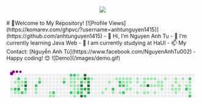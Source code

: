<h1 align="center">
  <a href="https://git.io/typing-svg">
    <img src="https://readme-typing-svg.herokuapp.com/?lines=Nguyễn+Anh+Tú;Nice+to+meet+you+%F0%9F%91%8B&center=true&size=30">
  </a>
</h1>
# 👋Welcome to My Repository!
[![Profile Views](https://komarev.com/ghpvc/?username=anhtunguyen1415)](https://github.com/anhtunguyen1415)
- 👋 Hi, I’m Nguyen Anh Tu
- 👀 I’m currently learning Java Web
- 🌱 I am currently studying at HaUI
- 📫 My Contact: [Nguyễn Anh Tú](https://www.facebook.com/NguyenAnhTu002)
- Happy coding! 😊
![Demo](/images/demo.gif)

<svg viewBox="-16 -32 880 192" width="880" height="192" xmlns="http://www.w3.org/2000/svg"><desc>Generated with https://github.com/Platane/snk</desc><style>:root{--cb:#1b1f230a;--cs:purple;--ce:#ebedf0;--c0:#ebedf0;--c1:#9be9a8;--c2:#40c463;--c3:#30a14e;--c4:#216e39}.c{shape-rendering:geometricPrecision;fill:var(--ce);stroke-width:1px;stroke:var(--cb);animation:none 51100ms linear infinite;width:12px;height:12px}@keyframes c0{2.14%{fill:var(--c1)}2.16%,100%{fill:var(--ce)}}.c.c0{fill:var(--c1);animation-name:c0}@keyframes c1{0.77%{fill:var(--c1)}0.79%,100%{fill:var(--ce)}}.c.c1{fill:var(--c1);animation-name:c1}@keyframes c2{54.78%{fill:var(--c2)}54.8%,100%{fill:var(--ce)}}.c.c2{fill:var(--c2);animation-name:c2}@keyframes c3{2.53%{fill:var(--c1)}2.55%,100%{fill:var(--ce)}}.c.c3{fill:var(--c1);animation-name:c3}@keyframes c4{54%{fill:var(--c2)}54.02%,100%{fill:var(--ce)}}.c.c4{fill:var(--c2);animation-name:c4}@keyframes c5{0.97%{fill:var(--c1)}0.99%,100%{fill:var(--ce)}}.c.c5{fill:var(--c1);animation-name:c5}@keyframes c6{1.56%{fill:var(--c1)}1.58%,100%{fill:var(--ce)}}.c.c6{fill:var(--c1);animation-name:c6}@keyframes c7{80.81%{fill:var(--c3)}80.83%,100%{fill:var(--ce)}}.c.c7{fill:var(--c3);animation-name:c7}@keyframes c8{2.73%{fill:var(--c1)}2.75%,100%{fill:var(--ce)}}.c.c8{fill:var(--c1);animation-name:c8}@keyframes c9{1.16%{fill:var(--c1)}1.18%,100%{fill:var(--ce)}}.c.c9{fill:var(--c1);animation-name:c9}@keyframes ca{1.36%{fill:var(--c1)}1.38%,100%{fill:var(--ce)}}.c.ca{fill:var(--c1);animation-name:ca}@keyframes cb{55.37%{fill:var(--c2)}55.39%,100%{fill:var(--ce)}}.c.cb{fill:var(--c2);animation-name:cb}@keyframes cc{12.91%{fill:var(--c1)}12.93%,100%{fill:var(--ce)}}.c.cc{fill:var(--c1);animation-name:cc}@keyframes cd{53.41%{fill:var(--c2)}53.43%,100%{fill:var(--ce)}}.c.cd{fill:var(--c2);animation-name:cd}@keyframes ce{81.4%{fill:var(--c4)}81.42%,100%{fill:var(--ce)}}.c.ce{fill:var(--c4);animation-name:ce}@keyframes cf{55.76%{fill:var(--c2)}55.78%,100%{fill:var(--ce)}}.c.cf{fill:var(--c2);animation-name:cf}@keyframes cg{3.51%{fill:var(--c1)}3.53%,100%{fill:var(--ce)}}.c.cg{fill:var(--c1);animation-name:cg}@keyframes ch{52.63%{fill:var(--c2)}52.65%,100%{fill:var(--ce)}}.c.ch{fill:var(--c2);animation-name:ch}@keyframes ci{4.3%{fill:var(--c1)}4.32%,100%{fill:var(--ce)}}.c.ci{fill:var(--c1);animation-name:ci}@keyframes cj{4.1%{fill:var(--c1)}4.12%,100%{fill:var(--ce)}}.c.cj{fill:var(--c1);animation-name:cj}@keyframes ck{12.12%{fill:var(--c1)}12.14%,100%{fill:var(--ce)}}.c.ck{fill:var(--c1);animation-name:ck}@keyframes cl{52.24%{fill:var(--c2)}52.26%,100%{fill:var(--ce)}}.c.cl{fill:var(--c2);animation-name:cl}@keyframes cm{5.27%{fill:var(--c1)}5.29%,100%{fill:var(--ce)}}.c.cm{fill:var(--c1);animation-name:cm}@keyframes cn{5.47%{fill:var(--c1)}5.49%,100%{fill:var(--ce)}}.c.cn{fill:var(--c1);animation-name:cn}@keyframes co{50.87%{fill:var(--c2)}50.89%,100%{fill:var(--ce)}}.c.co{fill:var(--c2);animation-name:co}@keyframes cp{5.67%{fill:var(--c1)}5.69%,100%{fill:var(--ce)}}.c.cp{fill:var(--c1);animation-name:cp}@keyframes cq{10.75%{fill:var(--c1)}10.77%,100%{fill:var(--ce)}}.c.cq{fill:var(--c1);animation-name:cq}@keyframes cr{49.7%{fill:var(--c2)}49.72%,100%{fill:var(--ce)}}.c.cr{fill:var(--c2);animation-name:cr}@keyframes cs{47.74%{fill:var(--c2)}47.76%,100%{fill:var(--ce)}}.c.cs{fill:var(--c2);animation-name:cs}@keyframes ct{9.58%{fill:var(--c1)}9.6%,100%{fill:var(--ce)}}.c.ct{fill:var(--c1);animation-name:ct}@keyframes cu{9.77%{fill:var(--c1)}9.79%,100%{fill:var(--ce)}}.c.cu{fill:var(--c1);animation-name:cu}@keyframes cv{9.97%{fill:var(--c1)}9.99%,100%{fill:var(--ce)}}.c.cv{fill:var(--c1);animation-name:cv}@keyframes cw{46.76%{fill:var(--c2)}46.78%,100%{fill:var(--ce)}}.c.cw{fill:var(--c2);animation-name:cw}@keyframes cx{47.94%{fill:var(--c2)}47.96%,100%{fill:var(--ce)}}.c.cx{fill:var(--c2);animation-name:cx}@keyframes cy{8.21%{fill:var(--c1)}8.23%,100%{fill:var(--ce)}}.c.cy{fill:var(--c1);animation-name:cy}@keyframes cz{8.01%{fill:var(--c1)}8.03%,100%{fill:var(--ce)}}.c.cz{fill:var(--c1);animation-name:cz}@keyframes c10{7.82%{fill:var(--c1)}7.84%,100%{fill:var(--ce)}}.c.c10{fill:var(--c1);animation-name:c10}@keyframes c11{7.23%{fill:var(--c1)}7.25%,100%{fill:var(--ce)}}.c.c11{fill:var(--c1);animation-name:c11}@keyframes c12{7.04%{fill:var(--c1)}7.06%,100%{fill:var(--ce)}}.c.c12{fill:var(--c1);animation-name:c12}@keyframes c13{6.84%{fill:var(--c1)}6.86%,100%{fill:var(--ce)}}.c.c13{fill:var(--c1);animation-name:c13}@keyframes c14{8.99%{fill:var(--c1)}9.01%,100%{fill:var(--ce)}}.c.c14{fill:var(--c1);animation-name:c14}@keyframes c15{8.4%{fill:var(--c1)}8.42%,100%{fill:var(--ce)}}.c.c15{fill:var(--c1);animation-name:c15}@keyframes c16{7.62%{fill:var(--c1)}7.64%,100%{fill:var(--ce)}}.c.c16{fill:var(--c1);animation-name:c16}@keyframes c17{7.43%{fill:var(--c1)}7.45%,100%{fill:var(--ce)}}.c.c17{fill:var(--c1);animation-name:c17}@keyframes c18{46.37%{fill:var(--c2)}46.39%,100%{fill:var(--ce)}}.c.c18{fill:var(--c2);animation-name:c18}@keyframes c19{8.6%{fill:var(--c1)}8.62%,100%{fill:var(--ce)}}.c.c19{fill:var(--c1);animation-name:c19}@keyframes c1a{48.72%{fill:var(--c2)}48.74%,100%{fill:var(--ce)}}.c.c1a{fill:var(--c2);animation-name:c1a}@keyframes c1b{84.53%{fill:var(--c4)}84.55%,100%{fill:var(--ce)}}.c.c1b{fill:var(--c4);animation-name:c1b}@keyframes c1c{45.98%{fill:var(--c2)}46%,100%{fill:var(--ce)}}.c.c1c{fill:var(--c2);animation-name:c1c}@keyframes c1d{45.78%{fill:var(--c2)}45.8%,100%{fill:var(--ce)}}.c.c1d{fill:var(--c2);animation-name:c1d}@keyframes c1e{87.07%{fill:var(--c4)}87.09%,100%{fill:var(--ce)}}.c.c1e{fill:var(--c4);animation-name:c1e}@keyframes c1f{85.7%{fill:var(--c4)}85.72%,100%{fill:var(--ce)}}.c.c1f{fill:var(--c4);animation-name:c1f}@keyframes c1g{85.51%{fill:var(--c4)}85.53%,100%{fill:var(--ce)}}.c.c1g{fill:var(--c4);animation-name:c1g}@keyframes c1h{75.14%{fill:var(--c1)}75.16%,100%{fill:var(--ce)}}.c.c1h{fill:var(--c1);animation-name:c1h}@keyframes c1i{76.31%{fill:var(--c3)}76.33%,100%{fill:var(--ce)}}.c.c1i{fill:var(--c3);animation-name:c1i}@keyframes c1j{45.39%{fill:var(--c2)}45.41%,100%{fill:var(--ce)}}.c.c1j{fill:var(--c2);animation-name:c1j}@keyframes c1k{60.66%{fill:var(--c2)}60.68%,100%{fill:var(--ce)}}.c.c1k{fill:var(--c2);animation-name:c1k}@keyframes c1l{75.33%{fill:var(--c3)}75.35%,100%{fill:var(--ce)}}.c.c1l{fill:var(--c3);animation-name:c1l}@keyframes c1m{84.92%{fill:var(--c4)}84.94%,100%{fill:var(--ce)}}.c.c1m{fill:var(--c4);animation-name:c1m}@keyframes c1n{76.12%{fill:var(--c3)}76.14%,100%{fill:var(--ce)}}.c.c1n{fill:var(--c3);animation-name:c1n}@keyframes c1o{76.7%{fill:var(--c3)}76.72%,100%{fill:var(--ce)}}.c.c1o{fill:var(--c3);animation-name:c1o}@keyframes c1p{17.41%{fill:var(--c1)}17.43%,100%{fill:var(--ce)}}.c.c1p{fill:var(--c1);animation-name:c1p}@keyframes c1q{40.3%{fill:var(--c1)}40.32%,100%{fill:var(--ce)}}.c.c1q{fill:var(--c1);animation-name:c1q}@keyframes c1r{39.91%{fill:var(--c1)}39.93%,100%{fill:var(--ce)}}.c.c1r{fill:var(--c1);animation-name:c1r}@keyframes c1s{18.58%{fill:var(--c1)}18.6%,100%{fill:var(--ce)}}.c.c1s{fill:var(--c1);animation-name:c1s}@keyframes c1t{41.09%{fill:var(--c2)}41.11%,100%{fill:var(--ce)}}.c.c1t{fill:var(--c2);animation-name:c1t}@keyframes c1u{39.32%{fill:var(--c1)}39.34%,100%{fill:var(--ce)}}.c.c1u{fill:var(--c1);animation-name:c1u}@keyframes c1v{19.17%{fill:var(--c1)}19.19%,100%{fill:var(--ce)}}.c.c1v{fill:var(--c1);animation-name:c1v}@keyframes c1w{19.36%{fill:var(--c1)}19.38%,100%{fill:var(--ce)}}.c.c1w{fill:var(--c1);animation-name:c1w}@keyframes c1x{42.26%{fill:var(--c2)}42.28%,100%{fill:var(--ce)}}.c.c1x{fill:var(--c2);animation-name:c1x}@keyframes c1y{41.67%{fill:var(--c2)}41.69%,100%{fill:var(--ce)}}.c.c1y{fill:var(--c2);animation-name:c1y}@keyframes c1z{38.93%{fill:var(--c1)}38.95%,100%{fill:var(--ce)}}.c.c1z{fill:var(--c1);animation-name:c1z}@keyframes c20{19.56%{fill:var(--c1)}19.58%,100%{fill:var(--ce)}}.c.c20{fill:var(--c1);animation-name:c20}@keyframes c21{20.54%{fill:var(--c1)}20.56%,100%{fill:var(--ce)}}.c.c21{fill:var(--c1);animation-name:c21}@keyframes c22{41.87%{fill:var(--c2)}41.89%,100%{fill:var(--ce)}}.c.c22{fill:var(--c2);animation-name:c22}@keyframes c23{43.04%{fill:var(--c2)}43.06%,100%{fill:var(--ce)}}.c.c23{fill:var(--c2);animation-name:c23}@keyframes c24{19.76%{fill:var(--c1)}19.78%,100%{fill:var(--ce)}}.c.c24{fill:var(--c1);animation-name:c24}@keyframes c25{20.34%{fill:var(--c1)}20.36%,100%{fill:var(--ce)}}.c.c25{fill:var(--c1);animation-name:c25}@keyframes c26{21.32%{fill:var(--c1)}21.34%,100%{fill:var(--ce)}}.c.c26{fill:var(--c1);animation-name:c26}@keyframes c27{21.52%{fill:var(--c1)}21.54%,100%{fill:var(--ce)}}.c.c27{fill:var(--c1);animation-name:c27}@keyframes c28{19.95%{fill:var(--c1)}19.97%,100%{fill:var(--ce)}}.c.c28{fill:var(--c1);animation-name:c28}@keyframes c29{20.15%{fill:var(--c1)}20.17%,100%{fill:var(--ce)}}.c.c29{fill:var(--c1);animation-name:c29}@keyframes c2a{21.71%{fill:var(--c1)}21.73%,100%{fill:var(--ce)}}.c.c2a{fill:var(--c1);animation-name:c2a}@keyframes c2b{26.6%{fill:var(--c1)}26.62%,100%{fill:var(--ce)}}.c.c2b{fill:var(--c1);animation-name:c2b}@keyframes c2c{26.41%{fill:var(--c1)}26.43%,100%{fill:var(--ce)}}.c.c2c{fill:var(--c1);animation-name:c2c}@keyframes c2d{22.3%{fill:var(--c1)}22.32%,100%{fill:var(--ce)}}.c.c2d{fill:var(--c1);animation-name:c2d}@keyframes c2e{26.02%{fill:var(--c1)}26.04%,100%{fill:var(--ce)}}.c.c2e{fill:var(--c1);animation-name:c2e}@keyframes c2f{25.43%{fill:var(--c1)}25.45%,100%{fill:var(--ce)}}.c.c2f{fill:var(--c1);animation-name:c2f}@keyframes c2g{25.63%{fill:var(--c1)}25.65%,100%{fill:var(--ce)}}.c.c2g{fill:var(--c1);animation-name:c2g}@keyframes c2h{25.82%{fill:var(--c1)}25.84%,100%{fill:var(--ce)}}.c.c2h{fill:var(--c1);animation-name:c2h}@keyframes c2i{22.69%{fill:var(--c1)}22.71%,100%{fill:var(--ce)}}.c.c2i{fill:var(--c1);animation-name:c2i}@keyframes c2j{25.23%{fill:var(--c1)}25.25%,100%{fill:var(--ce)}}.c.c2j{fill:var(--c1);animation-name:c2j}@keyframes c2k{91.38%{fill:var(--c4)}91.4%,100%{fill:var(--ce)}}.c.c2k{fill:var(--c4);animation-name:c2k}@keyframes c2l{22.89%{fill:var(--c1)}22.91%,100%{fill:var(--ce)}}.c.c2l{fill:var(--c1);animation-name:c2l}@keyframes c2m{25.04%{fill:var(--c1)}25.06%,100%{fill:var(--ce)}}.c.c2m{fill:var(--c1);animation-name:c2m}@keyframes c2n{27.78%{fill:var(--c1)}27.8%,100%{fill:var(--ce)}}.c.c2n{fill:var(--c1);animation-name:c2n}@keyframes c2o{24.84%{fill:var(--c1)}24.86%,100%{fill:var(--ce)}}.c.c2o{fill:var(--c1);animation-name:c2o}@keyframes c2p{23.67%{fill:var(--c1)}23.69%,100%{fill:var(--ce)}}.c.c2p{fill:var(--c1);animation-name:c2p}@keyframes c2q{23.28%{fill:var(--c1)}23.3%,100%{fill:var(--ce)}}.c.c2q{fill:var(--c1);animation-name:c2q}@keyframes c2r{24.45%{fill:var(--c1)}24.47%,100%{fill:var(--ce)}}.c.c2r{fill:var(--c1);animation-name:c2r}@keyframes c2s{23.86%{fill:var(--c1)}23.88%,100%{fill:var(--ce)}}.c.c2s{fill:var(--c1);animation-name:c2s}@keyframes c2t{24.26%{fill:var(--c1)}24.28%,100%{fill:var(--ce)}}.c.c2t{fill:var(--c1);animation-name:c2t}@keyframes c2u{24.06%{fill:var(--c1)}24.08%,100%{fill:var(--ce)}}.c.c2u{fill:var(--c1);animation-name:c2u}@keyframes c2v{28.56%{fill:var(--c1)}28.58%,100%{fill:var(--ce)}}.c.c2v{fill:var(--c1);animation-name:c2v}@keyframes c2w{35.61%{fill:var(--c1)}35.63%,100%{fill:var(--ce)}}.c.c2w{fill:var(--c1);animation-name:c2w}@keyframes c2x{32.08%{fill:var(--c1)}32.1%,100%{fill:var(--ce)}}.c.c2x{fill:var(--c1);animation-name:c2x}@keyframes c2y{29.15%{fill:var(--c1)}29.17%,100%{fill:var(--ce)}}.c.c2y{fill:var(--c1);animation-name:c2y}@keyframes c2z{31.5%{fill:var(--c1)}31.52%,100%{fill:var(--ce)}}.c.c2z{fill:var(--c1);animation-name:c2z}@keyframes c30{31.69%{fill:var(--c1)}31.71%,100%{fill:var(--ce)}}.c.c30{fill:var(--c1);animation-name:c30}@keyframes c31{29.34%{fill:var(--c1)}29.36%,100%{fill:var(--ce)}}.c.c31{fill:var(--c1);animation-name:c31}@keyframes c32{32.67%{fill:var(--c1)}32.69%,100%{fill:var(--ce)}}.c.c32{fill:var(--c1);animation-name:c32}@keyframes c33{29.74%{fill:var(--c1)}29.76%,100%{fill:var(--ce)}}.c.c33{fill:var(--c1);animation-name:c33}@keyframes c34{29.54%{fill:var(--c1)}29.56%,100%{fill:var(--ce)}}.c.c34{fill:var(--c1);animation-name:c34}@keyframes c35{31.11%{fill:var(--c1)}31.13%,100%{fill:var(--ce)}}.c.c35{fill:var(--c1);animation-name:c35}@keyframes c36{30.13%{fill:var(--c1)}30.15%,100%{fill:var(--ce)}}.c.c36{fill:var(--c1);animation-name:c36}@keyframes c37{67.11%{fill:var(--c2)}67.13%,100%{fill:var(--ce)}}.c.c37{fill:var(--c2);animation-name:c37}@keyframes c38{66.33%{fill:var(--c2)}66.35%,100%{fill:var(--ce)}}.c.c38{fill:var(--c2);animation-name:c38}@keyframes c39{30.52%{fill:var(--c1)}30.54%,100%{fill:var(--ce)}}.c.c39{fill:var(--c1);animation-name:c39}@keyframes c3a{30.32%{fill:var(--c1)}30.34%,100%{fill:var(--ce)}}.c.c3a{fill:var(--c1);animation-name:c3a}@keyframes c3b{33.65%{fill:var(--c1)}33.67%,100%{fill:var(--ce)}}.c.c3b{fill:var(--c1);animation-name:c3b}@keyframes c3c{33.45%{fill:var(--c1)}33.47%,100%{fill:var(--ce)}}.c.c3c{fill:var(--c1);animation-name:c3c}@keyframes c3d{67.7%{fill:var(--c2)}67.72%,100%{fill:var(--ce)}}.c.c3d{fill:var(--c2);animation-name:c3d}.u{transform-origin:0 0;transform:scale(0,1);animation:none linear 51100ms infinite}@keyframes u0{0.77%{transform:scale(0.000,1)}0.79%,0.97%{transform:scale(0.012,1)}0.99%,1.16%{transform:scale(0.024,1)}1.18%,1.36%{transform:scale(0.036,1)}1.38%,1.56%{transform:scale(0.048,1)}1.58%,2.14%{transform:scale(0.060,1)}2.16%,2.53%{transform:scale(0.072,1)}2.55%,2.73%{transform:scale(0.084,1)}2.75%,3.51%{transform:scale(0.096,1)}3.53%,4.1%{transform:scale(0.108,1)}4.12%,4.3%{transform:scale(0.120,1)}4.32%,5.27%{transform:scale(0.133,1)}5.29%,5.47%{transform:scale(0.145,1)}5.49%,5.67%{transform:scale(0.157,1)}5.69%,6.84%{transform:scale(0.169,1)}6.86%,7.04%{transform:scale(0.181,1)}7.06%,7.23%{transform:scale(0.193,1)}7.25%,7.43%{transform:scale(0.205,1)}7.45%,7.62%{transform:scale(0.217,1)}7.64%,7.82%{transform:scale(0.229,1)}7.84%,8.01%{transform:scale(0.241,1)}8.03%,8.21%{transform:scale(0.253,1)}8.23%,8.4%{transform:scale(0.265,1)}8.42%,8.6%{transform:scale(0.277,1)}8.62%,8.99%{transform:scale(0.289,1)}9.01%,9.58%{transform:scale(0.301,1)}9.6%,9.77%{transform:scale(0.313,1)}9.79%,9.97%{transform:scale(0.325,1)}9.99%,10.75%{transform:scale(0.337,1)}10.77%,12.12%{transform:scale(0.349,1)}12.14%,12.91%{transform:scale(0.361,1)}12.93%,17.41%{transform:scale(0.373,1)}17.43%,18.58%{transform:scale(0.386,1)}18.6%,19.17%{transform:scale(0.398,1)}19.19%,19.36%{transform:scale(0.410,1)}19.38%,19.56%{transform:scale(0.422,1)}19.58%,19.76%{transform:scale(0.434,1)}19.78%,19.95%{transform:scale(0.446,1)}19.97%,20.15%{transform:scale(0.458,1)}20.17%,20.34%{transform:scale(0.470,1)}20.36%,20.54%{transform:scale(0.482,1)}20.56%,21.32%{transform:scale(0.494,1)}21.34%,21.52%{transform:scale(0.506,1)}21.54%,21.71%{transform:scale(0.518,1)}21.73%,22.3%{transform:scale(0.530,1)}22.32%,22.69%{transform:scale(0.542,1)}22.71%,22.89%{transform:scale(0.554,1)}22.91%,23.28%{transform:scale(0.566,1)}23.3%,23.67%{transform:scale(0.578,1)}23.69%,23.86%{transform:scale(0.590,1)}23.88%,24.06%{transform:scale(0.602,1)}24.08%,24.26%{transform:scale(0.614,1)}24.28%,24.45%{transform:scale(0.627,1)}24.47%,24.84%{transform:scale(0.639,1)}24.86%,25.04%{transform:scale(0.651,1)}25.06%,25.23%{transform:scale(0.663,1)}25.25%,25.43%{transform:scale(0.675,1)}25.45%,25.63%{transform:scale(0.687,1)}25.65%,25.82%{transform:scale(0.699,1)}25.84%,26.02%{transform:scale(0.711,1)}26.04%,26.41%{transform:scale(0.723,1)}26.43%,26.6%{transform:scale(0.735,1)}26.62%,27.78%{transform:scale(0.747,1)}27.8%,28.56%{transform:scale(0.759,1)}28.58%,29.15%{transform:scale(0.771,1)}29.17%,29.34%{transform:scale(0.783,1)}29.36%,29.54%{transform:scale(0.795,1)}29.56%,29.74%{transform:scale(0.807,1)}29.76%,30.13%{transform:scale(0.819,1)}30.15%,30.32%{transform:scale(0.831,1)}30.34%,30.52%{transform:scale(0.843,1)}30.54%,31.11%{transform:scale(0.855,1)}31.13%,31.5%{transform:scale(0.867,1)}31.52%,31.69%{transform:scale(0.880,1)}31.71%,32.08%{transform:scale(0.892,1)}32.1%,32.67%{transform:scale(0.904,1)}32.69%,33.45%{transform:scale(0.916,1)}33.47%,33.65%{transform:scale(0.928,1)}33.67%,35.61%{transform:scale(0.940,1)}35.63%,38.93%{transform:scale(0.952,1)}38.95%,39.32%{transform:scale(0.964,1)}39.34%,39.91%{transform:scale(0.976,1)}39.93%,40.3%{transform:scale(0.988,1)}40.32%,100%{transform:scale(1.000,1)}}.u.u0{fill:var(--c1);animation-name:u0;transform-origin:0.0px 0}@keyframes u1{41.09%{transform:scale(0.000,1)}41.11%,41.67%{transform:scale(0.038,1)}41.69%,41.87%{transform:scale(0.077,1)}41.89%,42.26%{transform:scale(0.115,1)}42.28%,43.04%{transform:scale(0.154,1)}43.06%,45.39%{transform:scale(0.192,1)}45.41%,45.78%{transform:scale(0.231,1)}45.8%,45.98%{transform:scale(0.269,1)}46%,46.37%{transform:scale(0.308,1)}46.39%,46.76%{transform:scale(0.346,1)}46.78%,47.74%{transform:scale(0.385,1)}47.76%,47.94%{transform:scale(0.423,1)}47.96%,48.72%{transform:scale(0.462,1)}48.74%,49.7%{transform:scale(0.500,1)}49.72%,50.87%{transform:scale(0.538,1)}50.89%,52.24%{transform:scale(0.577,1)}52.26%,52.63%{transform:scale(0.615,1)}52.65%,53.41%{transform:scale(0.654,1)}53.43%,54%{transform:scale(0.692,1)}54.02%,54.78%{transform:scale(0.731,1)}54.8%,55.37%{transform:scale(0.769,1)}55.39%,55.76%{transform:scale(0.808,1)}55.78%,60.66%{transform:scale(0.846,1)}60.68%,66.33%{transform:scale(0.885,1)}66.35%,67.11%{transform:scale(0.923,1)}67.13%,67.7%{transform:scale(0.962,1)}67.72%,100%{transform:scale(1.000,1)}}.u.u1{fill:var(--c2);animation-name:u1;transform-origin:576.9px 0}@keyframes u2{75.14%{transform:scale(0.000,1)}75.16%,100%{transform:scale(1.000,1)}}.u.u2{fill:var(--c1);animation-name:u2;transform-origin:757.6px 0}@keyframes u3{75.33%{transform:scale(0.000,1)}75.35%,76.12%{transform:scale(0.200,1)}76.14%,76.31%{transform:scale(0.400,1)}76.33%,76.7%{transform:scale(0.600,1)}76.72%,80.81%{transform:scale(0.800,1)}80.83%,100%{transform:scale(1.000,1)}}.u.u3{fill:var(--c3);animation-name:u3;transform-origin:764.6px 0}@keyframes u4{81.4%{transform:scale(0.000,1)}81.42%,84.53%{transform:scale(0.143,1)}84.55%,84.92%{transform:scale(0.286,1)}84.94%,85.51%{transform:scale(0.429,1)}85.53%,85.7%{transform:scale(0.571,1)}85.72%,87.07%{transform:scale(0.714,1)}87.09%,91.38%{transform:scale(0.857,1)}91.4%,100%{transform:scale(1.000,1)}}.u.u4{fill:var(--c4);animation-name:u4;transform-origin:799.3px 0}.s{shape-rendering:geometricPrecision;fill:var(--cs);animation:none linear 51100ms infinite}@keyframes s0{0%,99.8%{transform:translate(0px,-16px)}0.2%{transform:translate(0px,0px)}0.39%{transform:translate(16px,0px)}0.78%{transform:translate(16px,32px)}1.17%{transform:translate(48px,32px)}1.37%{transform:translate(48px,48px)}1.96%{transform:translate(0px,48px)}2.35%{transform:translate(0px,80px)}2.74%{transform:translate(32px,80px)}2.94%{transform:translate(32px,96px)}3.33%{transform:translate(64px,96px)}3.52%,55.58%{transform:translate(64px,80px)}4.11%{transform:translate(112px,80px)}4.31%{transform:translate(112px,64px)}5.09%{transform:translate(176px,64px)}5.48%{transform:translate(176px,96px)}6.85%{transform:translate(288px,96px)}7.24%{transform:translate(288px,64px)}7.44%,46.18%,58.71%{transform:translate(304px,64px)}7.63%{transform:translate(304px,48px)}7.83%{transform:translate(288px,48px)}8.22%{transform:translate(288px,16px)}8.61%{transform:translate(320px,16px)}8.81%,48.34%,85.91%{transform:translate(320px,0px)}9%{transform:translate(304px,0px)}9.2%{transform:translate(304px,16px)}9.59%{transform:translate(272px,16px)}9.98%{transform:translate(272px,48px)}10.18%{transform:translate(256px,48px)}10.57%{transform:translate(256px,16px)}12.92%,53.62%{transform:translate(64px,16px)}13.11%{transform:translate(64px,0px)}15.46%{transform:translate(256px,0px)}15.66%{transform:translate(256px,-16px)}17.03%{transform:translate(368px,-16px)}17.42%{transform:translate(368px,16px)}18.4%{transform:translate(448px,16px)}18.59%{transform:translate(448px,32px)}18.98%{transform:translate(480px,32px)}19.18%{transform:translate(480px,16px)}19.96%{transform:translate(544px,16px)}20.16%{transform:translate(544px,32px)}20.55%,42.07%{transform:translate(512px,32px)}20.74%{transform:translate(512px,16px)}20.94%,37.77%{transform:translate(528px,16px)}21.53%,38.36%{transform:translate(528px,64px)}22.11%{transform:translate(576px,64px)}22.31%{transform:translate(576px,80px)}23.29%{transform:translate(656px,80px)}23.68%{transform:translate(656px,48px)}24.07%,28.38%{transform:translate(688px,48px)}24.27%{transform:translate(688px,32px)}24.46%{transform:translate(672px,32px)}24.66%{transform:translate(672px,16px)}25.44%{transform:translate(608px,16px)}25.83%{transform:translate(608px,48px)}26.03%{transform:translate(592px,48px)}26.22%{transform:translate(592px,32px)}26.42%{transform:translate(576px,32px)}26.61%{transform:translate(576px,16px)}27.4%{transform:translate(640px,16px)}27.79%{transform:translate(640px,48px)}28.57%{transform:translate(688px,64px)}29.55%{transform:translate(768px,64px)}29.75%{transform:translate(768px,48px)}30.33%{transform:translate(816px,48px)}30.53%,34.05%,66.54%{transform:translate(816px,32px)}30.72%,34.25%,66.73%{transform:translate(800px,32px)}30.92%,34.44%{transform:translate(800px,16px)}31.51%{transform:translate(752px,16px)}31.7%{transform:translate(752px,32px)}31.9%{transform:translate(736px,32px)}32.09%{transform:translate(736px,48px)}32.29%{transform:translate(752px,48px)}32.68%{transform:translate(752px,80px)}33.46%{transform:translate(816px,80px)}38.75%,41.49%{transform:translate(496px,64px)}38.94%{transform:translate(496px,80px)}39.53%{transform:translate(448px,80px)}39.73%{transform:translate(448px,64px)}40.12%{transform:translate(416px,64px)}40.31%{transform:translate(416px,80px)}40.9%{transform:translate(464px,80px)}41.1%{transform:translate(464px,64px)}41.68%,42.47%{transform:translate(496px,48px)}41.88%,42.66%{transform:translate(512px,48px)}42.27%{transform:translate(496px,32px)}43.05%{transform:translate(512px,80px)}44.81%{transform:translate(368px,80px)}45.01%{transform:translate(368px,96px)}45.4%,73.58%{transform:translate(336px,96px)}45.6%,73.78%,76.52%{transform:translate(336px,80px)}45.79%{transform:translate(320px,80px)}45.99%{transform:translate(320px,64px)}46.38%,74.17%{transform:translate(304px,80px)}46.77%{transform:translate(272px,80px)}47.75%{transform:translate(272px,0px)}48.73%,59.3%{transform:translate(320px,32px)}50.29%{transform:translate(192px,32px)}50.88%{transform:translate(192px,80px)}51.08%{transform:translate(176px,80px)}51.66%{transform:translate(176px,32px)}52.45%{transform:translate(112px,32px)}52.64%{transform:translate(112px,48px)}52.84%{transform:translate(96px,48px)}53.03%,98.04%{transform:translate(96px,32px)}53.42%{transform:translate(64px,32px)}54.21%{transform:translate(16px,16px)}54.99%{transform:translate(16px,80px)}55.77%{transform:translate(64px,64px)}59.1%,74.76%{transform:translate(304px,32px)}59.88%{transform:translate(320px,-16px)}60.27%{transform:translate(352px,-16px)}60.67%,85.32%{transform:translate(352px,16px)}66.34%{transform:translate(816px,16px)}67.12%{transform:translate(800px,64px)}67.32%{transform:translate(816px,64px)}67.71%{transform:translate(816px,96px)}75.54%{transform:translate(368px,32px)}75.93%{transform:translate(368px,64px)}76.32%{transform:translate(336px,64px)}76.71%{transform:translate(352px,80px)}76.91%{transform:translate(352px,64px)}80.82%{transform:translate(32px,64px)}81.02%{transform:translate(32px,48px)}84.93%{transform:translate(352px,48px)}85.52%{transform:translate(336px,16px)}85.71%{transform:translate(336px,0px)}87.08%{transform:translate(320px,96px)}90.8%{transform:translate(624px,96px)}91.39%{transform:translate(624px,48px)}97.26%{transform:translate(144px,48px)}97.46%{transform:translate(144px,32px)}98.24%{transform:translate(96px,16px)}98.83%{transform:translate(48px,16px)}99.22%{transform:translate(48px,-16px)}}.s.s0{transform:translate(0px,-16px);animation-name:s0}@keyframes s1{0%,99.8%{transform:translate(16px,-16px)}0.2%{transform:translate(0px,-16px)}0.39%{transform:translate(0px,0px)}0.59%{transform:translate(16px,0px)}0.98%{transform:translate(16px,32px)}1.37%{transform:translate(48px,32px)}1.57%{transform:translate(48px,48px)}2.15%{transform:translate(0px,48px)}2.54%{transform:translate(0px,80px)}2.94%{transform:translate(32px,80px)}3.13%{transform:translate(32px,96px)}3.52%{transform:translate(64px,96px)}3.72%,55.77%{transform:translate(64px,80px)}4.31%{transform:translate(112px,80px)}4.5%{transform:translate(112px,64px)}5.28%{transform:translate(176px,64px)}5.68%{transform:translate(176px,96px)}7.05%{transform:translate(288px,96px)}7.44%{transform:translate(288px,64px)}7.63%,46.38%,58.9%{transform:translate(304px,64px)}7.83%{transform:translate(304px,48px)}8.02%{transform:translate(288px,48px)}8.41%{transform:translate(288px,16px)}8.81%{transform:translate(320px,16px)}9%,48.53%,86.11%{transform:translate(320px,0px)}9.2%{transform:translate(304px,0px)}9.39%{transform:translate(304px,16px)}9.78%{transform:translate(272px,16px)}10.18%{transform:translate(272px,48px)}10.37%{transform:translate(256px,48px)}10.76%{transform:translate(256px,16px)}13.11%,53.82%{transform:translate(64px,16px)}13.31%{transform:translate(64px,0px)}15.66%{transform:translate(256px,0px)}15.85%{transform:translate(256px,-16px)}17.22%{transform:translate(368px,-16px)}17.61%{transform:translate(368px,16px)}18.59%{transform:translate(448px,16px)}18.79%{transform:translate(448px,32px)}19.18%{transform:translate(480px,32px)}19.37%{transform:translate(480px,16px)}20.16%{transform:translate(544px,16px)}20.35%{transform:translate(544px,32px)}20.74%,42.27%{transform:translate(512px,32px)}20.94%{transform:translate(512px,16px)}21.14%,37.96%{transform:translate(528px,16px)}21.72%,38.55%{transform:translate(528px,64px)}22.31%{transform:translate(576px,64px)}22.5%{transform:translate(576px,80px)}23.48%{transform:translate(656px,80px)}23.87%{transform:translate(656px,48px)}24.27%,28.57%{transform:translate(688px,48px)}24.46%{transform:translate(688px,32px)}24.66%{transform:translate(672px,32px)}24.85%{transform:translate(672px,16px)}25.64%{transform:translate(608px,16px)}26.03%{transform:translate(608px,48px)}26.22%{transform:translate(592px,48px)}26.42%{transform:translate(592px,32px)}26.61%{transform:translate(576px,32px)}26.81%{transform:translate(576px,16px)}27.59%{transform:translate(640px,16px)}27.98%{transform:translate(640px,48px)}28.77%{transform:translate(688px,64px)}29.75%{transform:translate(768px,64px)}29.94%{transform:translate(768px,48px)}30.53%{transform:translate(816px,48px)}30.72%,34.25%,66.73%{transform:translate(816px,32px)}30.92%,34.44%,66.93%{transform:translate(800px,32px)}31.12%,34.64%{transform:translate(800px,16px)}31.7%{transform:translate(752px,16px)}31.9%{transform:translate(752px,32px)}32.09%{transform:translate(736px,32px)}32.29%{transform:translate(736px,48px)}32.49%{transform:translate(752px,48px)}32.88%{transform:translate(752px,80px)}33.66%{transform:translate(816px,80px)}38.94%,41.68%{transform:translate(496px,64px)}39.14%{transform:translate(496px,80px)}39.73%{transform:translate(448px,80px)}39.92%{transform:translate(448px,64px)}40.31%{transform:translate(416px,64px)}40.51%{transform:translate(416px,80px)}41.1%{transform:translate(464px,80px)}41.29%{transform:translate(464px,64px)}41.88%,42.66%{transform:translate(496px,48px)}42.07%,42.86%{transform:translate(512px,48px)}42.47%{transform:translate(496px,32px)}43.25%{transform:translate(512px,80px)}45.01%{transform:translate(368px,80px)}45.21%{transform:translate(368px,96px)}45.6%,73.78%{transform:translate(336px,96px)}45.79%,73.97%,76.71%{transform:translate(336px,80px)}45.99%{transform:translate(320px,80px)}46.18%{transform:translate(320px,64px)}46.58%,74.36%{transform:translate(304px,80px)}46.97%{transform:translate(272px,80px)}47.95%{transform:translate(272px,0px)}48.92%,59.49%{transform:translate(320px,32px)}50.49%{transform:translate(192px,32px)}51.08%{transform:translate(192px,80px)}51.27%{transform:translate(176px,80px)}51.86%{transform:translate(176px,32px)}52.64%{transform:translate(112px,32px)}52.84%{transform:translate(112px,48px)}53.03%{transform:translate(96px,48px)}53.23%,98.24%{transform:translate(96px,32px)}53.62%{transform:translate(64px,32px)}54.4%{transform:translate(16px,16px)}55.19%{transform:translate(16px,80px)}55.97%{transform:translate(64px,64px)}59.3%,74.95%{transform:translate(304px,32px)}60.08%{transform:translate(320px,-16px)}60.47%{transform:translate(352px,-16px)}60.86%,85.52%{transform:translate(352px,16px)}66.54%{transform:translate(816px,16px)}67.32%{transform:translate(800px,64px)}67.51%{transform:translate(816px,64px)}67.91%{transform:translate(816px,96px)}75.73%{transform:translate(368px,32px)}76.13%{transform:translate(368px,64px)}76.52%{transform:translate(336px,64px)}76.91%{transform:translate(352px,80px)}77.1%{transform:translate(352px,64px)}81.02%{transform:translate(32px,64px)}81.21%{transform:translate(32px,48px)}85.13%{transform:translate(352px,48px)}85.71%{transform:translate(336px,16px)}85.91%{transform:translate(336px,0px)}87.28%{transform:translate(320px,96px)}91%{transform:translate(624px,96px)}91.59%{transform:translate(624px,48px)}97.46%{transform:translate(144px,48px)}97.65%{transform:translate(144px,32px)}98.43%{transform:translate(96px,16px)}99.02%{transform:translate(48px,16px)}99.41%{transform:translate(48px,-16px)}}.s.s1{transform:translate(16px,-16px);animation-name:s1}@keyframes s2{0%,99.8%{transform:translate(32px,-16px)}0.39%{transform:translate(0px,-16px)}0.59%{transform:translate(0px,0px)}0.78%{transform:translate(16px,0px)}1.17%{transform:translate(16px,32px)}1.57%{transform:translate(48px,32px)}1.76%{transform:translate(48px,48px)}2.35%{transform:translate(0px,48px)}2.74%{transform:translate(0px,80px)}3.13%{transform:translate(32px,80px)}3.33%{transform:translate(32px,96px)}3.72%{transform:translate(64px,96px)}3.91%,55.97%{transform:translate(64px,80px)}4.5%{transform:translate(112px,80px)}4.7%{transform:translate(112px,64px)}5.48%{transform:translate(176px,64px)}5.87%{transform:translate(176px,96px)}7.24%{transform:translate(288px,96px)}7.63%{transform:translate(288px,64px)}7.83%,46.58%,59.1%{transform:translate(304px,64px)}8.02%{transform:translate(304px,48px)}8.22%{transform:translate(288px,48px)}8.61%{transform:translate(288px,16px)}9%{transform:translate(320px,16px)}9.2%,48.73%,86.3%{transform:translate(320px,0px)}9.39%{transform:translate(304px,0px)}9.59%{transform:translate(304px,16px)}9.98%{transform:translate(272px,16px)}10.37%{transform:translate(272px,48px)}10.57%{transform:translate(256px,48px)}10.96%{transform:translate(256px,16px)}13.31%,54.01%{transform:translate(64px,16px)}13.5%{transform:translate(64px,0px)}15.85%{transform:translate(256px,0px)}16.05%{transform:translate(256px,-16px)}17.42%{transform:translate(368px,-16px)}17.81%{transform:translate(368px,16px)}18.79%{transform:translate(448px,16px)}18.98%{transform:translate(448px,32px)}19.37%{transform:translate(480px,32px)}19.57%{transform:translate(480px,16px)}20.35%{transform:translate(544px,16px)}20.55%{transform:translate(544px,32px)}20.94%,42.47%{transform:translate(512px,32px)}21.14%{transform:translate(512px,16px)}21.33%,38.16%{transform:translate(528px,16px)}21.92%,38.75%{transform:translate(528px,64px)}22.5%{transform:translate(576px,64px)}22.7%{transform:translate(576px,80px)}23.68%{transform:translate(656px,80px)}24.07%{transform:translate(656px,48px)}24.46%,28.77%{transform:translate(688px,48px)}24.66%{transform:translate(688px,32px)}24.85%{transform:translate(672px,32px)}25.05%{transform:translate(672px,16px)}25.83%{transform:translate(608px,16px)}26.22%{transform:translate(608px,48px)}26.42%{transform:translate(592px,48px)}26.61%{transform:translate(592px,32px)}26.81%{transform:translate(576px,32px)}27.01%{transform:translate(576px,16px)}27.79%{transform:translate(640px,16px)}28.18%{transform:translate(640px,48px)}28.96%{transform:translate(688px,64px)}29.94%{transform:translate(768px,64px)}30.14%{transform:translate(768px,48px)}30.72%{transform:translate(816px,48px)}30.92%,34.44%,66.93%{transform:translate(816px,32px)}31.12%,34.64%,67.12%{transform:translate(800px,32px)}31.31%,34.83%{transform:translate(800px,16px)}31.9%{transform:translate(752px,16px)}32.09%{transform:translate(752px,32px)}32.29%{transform:translate(736px,32px)}32.49%{transform:translate(736px,48px)}32.68%{transform:translate(752px,48px)}33.07%{transform:translate(752px,80px)}33.86%{transform:translate(816px,80px)}39.14%,41.88%{transform:translate(496px,64px)}39.33%{transform:translate(496px,80px)}39.92%{transform:translate(448px,80px)}40.12%{transform:translate(448px,64px)}40.51%{transform:translate(416px,64px)}40.7%{transform:translate(416px,80px)}41.29%{transform:translate(464px,80px)}41.49%{transform:translate(464px,64px)}42.07%,42.86%{transform:translate(496px,48px)}42.27%,43.05%{transform:translate(512px,48px)}42.66%{transform:translate(496px,32px)}43.44%{transform:translate(512px,80px)}45.21%{transform:translate(368px,80px)}45.4%{transform:translate(368px,96px)}45.79%,73.97%{transform:translate(336px,96px)}45.99%,74.17%,76.91%{transform:translate(336px,80px)}46.18%{transform:translate(320px,80px)}46.38%{transform:translate(320px,64px)}46.77%,74.56%{transform:translate(304px,80px)}47.16%{transform:translate(272px,80px)}48.14%{transform:translate(272px,0px)}49.12%,59.69%{transform:translate(320px,32px)}50.68%{transform:translate(192px,32px)}51.27%{transform:translate(192px,80px)}51.47%{transform:translate(176px,80px)}52.05%{transform:translate(176px,32px)}52.84%{transform:translate(112px,32px)}53.03%{transform:translate(112px,48px)}53.23%{transform:translate(96px,48px)}53.42%,98.43%{transform:translate(96px,32px)}53.82%{transform:translate(64px,32px)}54.6%{transform:translate(16px,16px)}55.38%{transform:translate(16px,80px)}56.16%{transform:translate(64px,64px)}59.49%,75.15%{transform:translate(304px,32px)}60.27%{transform:translate(320px,-16px)}60.67%{transform:translate(352px,-16px)}61.06%,85.71%{transform:translate(352px,16px)}66.73%{transform:translate(816px,16px)}67.51%{transform:translate(800px,64px)}67.71%{transform:translate(816px,64px)}68.1%{transform:translate(816px,96px)}75.93%{transform:translate(368px,32px)}76.32%{transform:translate(368px,64px)}76.71%{transform:translate(336px,64px)}77.1%{transform:translate(352px,80px)}77.3%{transform:translate(352px,64px)}81.21%{transform:translate(32px,64px)}81.41%{transform:translate(32px,48px)}85.32%{transform:translate(352px,48px)}85.91%{transform:translate(336px,16px)}86.11%{transform:translate(336px,0px)}87.48%{transform:translate(320px,96px)}91.19%{transform:translate(624px,96px)}91.78%{transform:translate(624px,48px)}97.65%{transform:translate(144px,48px)}97.85%{transform:translate(144px,32px)}98.63%{transform:translate(96px,16px)}99.22%{transform:translate(48px,16px)}99.61%{transform:translate(48px,-16px)}}.s.s2{transform:translate(32px,-16px);animation-name:s2}@keyframes s3{0%,99.8%{transform:translate(48px,-16px)}0.59%{transform:translate(0px,-16px)}0.78%{transform:translate(0px,0px)}0.98%{transform:translate(16px,0px)}1.37%{transform:translate(16px,32px)}1.76%{transform:translate(48px,32px)}1.96%{transform:translate(48px,48px)}2.54%{transform:translate(0px,48px)}2.94%{transform:translate(0px,80px)}3.33%{transform:translate(32px,80px)}3.52%{transform:translate(32px,96px)}3.91%{transform:translate(64px,96px)}4.11%,56.16%{transform:translate(64px,80px)}4.7%{transform:translate(112px,80px)}4.89%{transform:translate(112px,64px)}5.68%{transform:translate(176px,64px)}6.07%{transform:translate(176px,96px)}7.44%{transform:translate(288px,96px)}7.83%{transform:translate(288px,64px)}8.02%,46.77%,59.3%{transform:translate(304px,64px)}8.22%{transform:translate(304px,48px)}8.41%{transform:translate(288px,48px)}8.81%{transform:translate(288px,16px)}9.2%{transform:translate(320px,16px)}9.39%,48.92%,86.5%{transform:translate(320px,0px)}9.59%{transform:translate(304px,0px)}9.78%{transform:translate(304px,16px)}10.18%{transform:translate(272px,16px)}10.57%{transform:translate(272px,48px)}10.76%{transform:translate(256px,48px)}11.15%{transform:translate(256px,16px)}13.5%,54.21%{transform:translate(64px,16px)}13.7%{transform:translate(64px,0px)}16.05%{transform:translate(256px,0px)}16.24%{transform:translate(256px,-16px)}17.61%{transform:translate(368px,-16px)}18%{transform:translate(368px,16px)}18.98%{transform:translate(448px,16px)}19.18%{transform:translate(448px,32px)}19.57%{transform:translate(480px,32px)}19.77%{transform:translate(480px,16px)}20.55%{transform:translate(544px,16px)}20.74%{transform:translate(544px,32px)}21.14%,42.66%{transform:translate(512px,32px)}21.33%{transform:translate(512px,16px)}21.53%,38.36%{transform:translate(528px,16px)}22.11%,38.94%{transform:translate(528px,64px)}22.7%{transform:translate(576px,64px)}22.9%{transform:translate(576px,80px)}23.87%{transform:translate(656px,80px)}24.27%{transform:translate(656px,48px)}24.66%,28.96%{transform:translate(688px,48px)}24.85%{transform:translate(688px,32px)}25.05%{transform:translate(672px,32px)}25.24%{transform:translate(672px,16px)}26.03%{transform:translate(608px,16px)}26.42%{transform:translate(608px,48px)}26.61%{transform:translate(592px,48px)}26.81%{transform:translate(592px,32px)}27.01%{transform:translate(576px,32px)}27.2%{transform:translate(576px,16px)}27.98%{transform:translate(640px,16px)}28.38%{transform:translate(640px,48px)}29.16%{transform:translate(688px,64px)}30.14%{transform:translate(768px,64px)}30.33%{transform:translate(768px,48px)}30.92%{transform:translate(816px,48px)}31.12%,34.64%,67.12%{transform:translate(816px,32px)}31.31%,34.83%,67.32%{transform:translate(800px,32px)}31.51%,35.03%{transform:translate(800px,16px)}32.09%{transform:translate(752px,16px)}32.29%{transform:translate(752px,32px)}32.49%{transform:translate(736px,32px)}32.68%{transform:translate(736px,48px)}32.88%{transform:translate(752px,48px)}33.27%{transform:translate(752px,80px)}34.05%{transform:translate(816px,80px)}39.33%,42.07%{transform:translate(496px,64px)}39.53%{transform:translate(496px,80px)}40.12%{transform:translate(448px,80px)}40.31%{transform:translate(448px,64px)}40.7%{transform:translate(416px,64px)}40.9%{transform:translate(416px,80px)}41.49%{transform:translate(464px,80px)}41.68%{transform:translate(464px,64px)}42.27%,43.05%{transform:translate(496px,48px)}42.47%,43.25%{transform:translate(512px,48px)}42.86%{transform:translate(496px,32px)}43.64%{transform:translate(512px,80px)}45.4%{transform:translate(368px,80px)}45.6%{transform:translate(368px,96px)}45.99%,74.17%{transform:translate(336px,96px)}46.18%,74.36%,77.1%{transform:translate(336px,80px)}46.38%{transform:translate(320px,80px)}46.58%{transform:translate(320px,64px)}46.97%,74.76%{transform:translate(304px,80px)}47.36%{transform:translate(272px,80px)}48.34%{transform:translate(272px,0px)}49.32%,59.88%{transform:translate(320px,32px)}50.88%{transform:translate(192px,32px)}51.47%{transform:translate(192px,80px)}51.66%{transform:translate(176px,80px)}52.25%{transform:translate(176px,32px)}53.03%{transform:translate(112px,32px)}53.23%{transform:translate(112px,48px)}53.42%{transform:translate(96px,48px)}53.62%,98.63%{transform:translate(96px,32px)}54.01%{transform:translate(64px,32px)}54.79%{transform:translate(16px,16px)}55.58%{transform:translate(16px,80px)}56.36%{transform:translate(64px,64px)}59.69%,75.34%{transform:translate(304px,32px)}60.47%{transform:translate(320px,-16px)}60.86%{transform:translate(352px,-16px)}61.25%,85.91%{transform:translate(352px,16px)}66.93%{transform:translate(816px,16px)}67.71%{transform:translate(800px,64px)}67.91%{transform:translate(816px,64px)}68.3%{transform:translate(816px,96px)}76.13%{transform:translate(368px,32px)}76.52%{transform:translate(368px,64px)}76.91%{transform:translate(336px,64px)}77.3%{transform:translate(352px,80px)}77.5%{transform:translate(352px,64px)}81.41%{transform:translate(32px,64px)}81.6%{transform:translate(32px,48px)}85.52%{transform:translate(352px,48px)}86.11%{transform:translate(336px,16px)}86.3%{transform:translate(336px,0px)}87.67%{transform:translate(320px,96px)}91.39%{transform:translate(624px,96px)}91.98%{transform:translate(624px,48px)}97.85%{transform:translate(144px,48px)}98.04%{transform:translate(144px,32px)}98.83%{transform:translate(96px,16px)}99.41%{transform:translate(48px,16px)}}.s.s3{transform:translate(48px,-16px);animation-name:s3}</style><rect class="c" x="2" y="2" rx="2" ry="2"/><rect class="c" x="2" y="18" rx="2" ry="2"/><rect class="c" x="2" y="34" rx="2" ry="2"/><rect class="c" x="2" y="50" rx="2" ry="2"/><rect class="c c0" x="2" y="66" rx="2" ry="2"/><rect class="c" x="2" y="82" rx="2" ry="2"/><rect class="c" x="2" y="98" rx="2" ry="2"/><rect class="c" x="18" y="2" rx="2" ry="2"/><rect class="c" x="18" y="18" rx="2" ry="2"/><rect class="c c1" x="18" y="34" rx="2" ry="2"/><rect class="c" x="18" y="50" rx="2" ry="2"/><rect class="c c2" x="18" y="66" rx="2" ry="2"/><rect class="c c3" x="18" y="82" rx="2" ry="2"/><rect class="c" x="18" y="98" rx="2" ry="2"/><rect class="c" x="34" y="2" rx="2" ry="2"/><rect class="c c4" x="34" y="18" rx="2" ry="2"/><rect class="c c5" x="34" y="34" rx="2" ry="2"/><rect class="c c6" x="34" y="50" rx="2" ry="2"/><rect class="c c7" x="34" y="66" rx="2" ry="2"/><rect class="c c8" x="34" y="82" rx="2" ry="2"/><rect class="c" x="34" y="98" rx="2" ry="2"/><rect class="c" x="50" y="2" rx="2" ry="2"/><rect class="c" x="50" y="18" rx="2" ry="2"/><rect class="c c9" x="50" y="34" rx="2" ry="2"/><rect class="c ca" x="50" y="50" rx="2" ry="2"/><rect class="c" x="50" y="66" rx="2" ry="2"/><rect class="c cb" x="50" y="82" rx="2" ry="2"/><rect class="c" x="50" y="98" rx="2" ry="2"/><rect class="c" x="66" y="2" rx="2" ry="2"/><rect class="c cc" x="66" y="18" rx="2" ry="2"/><rect class="c cd" x="66" y="34" rx="2" ry="2"/><rect class="c ce" x="66" y="50" rx="2" ry="2"/><rect class="c cf" x="66" y="66" rx="2" ry="2"/><rect class="c cg" x="66" y="82" rx="2" ry="2"/><rect class="c" x="66" y="98" rx="2" ry="2"/><rect class="c" x="82" y="2" rx="2" ry="2"/><rect class="c" x="82" y="18" rx="2" ry="2"/><rect class="c" x="82" y="34" rx="2" ry="2"/><rect class="c" x="82" y="50" rx="2" ry="2"/><rect class="c" x="82" y="66" rx="2" ry="2"/><rect class="c" x="82" y="82" rx="2" ry="2"/><rect class="c" x="82" y="98" rx="2" ry="2"/><rect class="c" x="98" y="2" rx="2" ry="2"/><rect class="c" x="98" y="18" rx="2" ry="2"/><rect class="c" x="98" y="34" rx="2" ry="2"/><rect class="c" x="98" y="50" rx="2" ry="2"/><rect class="c" x="98" y="66" rx="2" ry="2"/><rect class="c" x="98" y="82" rx="2" ry="2"/><rect class="c" x="98" y="98" rx="2" ry="2"/><rect class="c" x="114" y="2" rx="2" ry="2"/><rect class="c" x="114" y="18" rx="2" ry="2"/><rect class="c" x="114" y="34" rx="2" ry="2"/><rect class="c ch" x="114" y="50" rx="2" ry="2"/><rect class="c ci" x="114" y="66" rx="2" ry="2"/><rect class="c cj" x="114" y="82" rx="2" ry="2"/><rect class="c" x="114" y="98" rx="2" ry="2"/><rect class="c" x="130" y="2" rx="2" ry="2"/><rect class="c ck" x="130" y="18" rx="2" ry="2"/><rect class="c cl" x="130" y="34" rx="2" ry="2"/><rect class="c" x="130" y="50" rx="2" ry="2"/><rect class="c" x="130" y="66" rx="2" ry="2"/><rect class="c" x="130" y="82" rx="2" ry="2"/><rect class="c" x="130" y="98" rx="2" ry="2"/><rect class="c" x="146" y="2" rx="2" ry="2"/><rect class="c" x="146" y="18" rx="2" ry="2"/><rect class="c" x="146" y="34" rx="2" ry="2"/><rect class="c" x="146" y="50" rx="2" ry="2"/><rect class="c" x="146" y="66" rx="2" ry="2"/><rect class="c" x="146" y="82" rx="2" ry="2"/><rect class="c" x="146" y="98" rx="2" ry="2"/><rect class="c" x="162" y="2" rx="2" ry="2"/><rect class="c" x="162" y="18" rx="2" ry="2"/><rect class="c" x="162" y="34" rx="2" ry="2"/><rect class="c" x="162" y="50" rx="2" ry="2"/><rect class="c" x="162" y="66" rx="2" ry="2"/><rect class="c" x="162" y="82" rx="2" ry="2"/><rect class="c" x="162" y="98" rx="2" ry="2"/><rect class="c" x="178" y="2" rx="2" ry="2"/><rect class="c" x="178" y="18" rx="2" ry="2"/><rect class="c" x="178" y="34" rx="2" ry="2"/><rect class="c" x="178" y="50" rx="2" ry="2"/><rect class="c" x="178" y="66" rx="2" ry="2"/><rect class="c cm" x="178" y="82" rx="2" ry="2"/><rect class="c cn" x="178" y="98" rx="2" ry="2"/><rect class="c" x="194" y="2" rx="2" ry="2"/><rect class="c" x="194" y="18" rx="2" ry="2"/><rect class="c" x="194" y="34" rx="2" ry="2"/><rect class="c" x="194" y="50" rx="2" ry="2"/><rect class="c" x="194" y="66" rx="2" ry="2"/><rect class="c co" x="194" y="82" rx="2" ry="2"/><rect class="c cp" x="194" y="98" rx="2" ry="2"/><rect class="c" x="210" y="2" rx="2" ry="2"/><rect class="c" x="210" y="18" rx="2" ry="2"/><rect class="c" x="210" y="34" rx="2" ry="2"/><rect class="c" x="210" y="50" rx="2" ry="2"/><rect class="c" x="210" y="66" rx="2" ry="2"/><rect class="c" x="210" y="82" rx="2" ry="2"/><rect class="c" x="210" y="98" rx="2" ry="2"/><rect class="c" x="226" y="2" rx="2" ry="2"/><rect class="c" x="226" y="18" rx="2" ry="2"/><rect class="c" x="226" y="34" rx="2" ry="2"/><rect class="c" x="226" y="50" rx="2" ry="2"/><rect class="c" x="226" y="66" rx="2" ry="2"/><rect class="c" x="226" y="82" rx="2" ry="2"/><rect class="c" x="226" y="98" rx="2" ry="2"/><rect class="c" x="242" y="2" rx="2" ry="2"/><rect class="c cq" x="242" y="18" rx="2" ry="2"/><rect class="c cr" x="242" y="34" rx="2" ry="2"/><rect class="c" x="242" y="50" rx="2" ry="2"/><rect class="c" x="242" y="66" rx="2" ry="2"/><rect class="c" x="242" y="82" rx="2" ry="2"/><rect class="c" x="242" y="98" rx="2" ry="2"/><rect class="c" x="258" y="2" rx="2" ry="2"/><rect class="c" x="258" y="18" rx="2" ry="2"/><rect class="c" x="258" y="34" rx="2" ry="2"/><rect class="c" x="258" y="50" rx="2" ry="2"/><rect class="c" x="258" y="66" rx="2" ry="2"/><rect class="c" x="258" y="82" rx="2" ry="2"/><rect class="c" x="258" y="98" rx="2" ry="2"/><rect class="c cs" x="274" y="2" rx="2" ry="2"/><rect class="c ct" x="274" y="18" rx="2" ry="2"/><rect class="c cu" x="274" y="34" rx="2" ry="2"/><rect class="c cv" x="274" y="50" rx="2" ry="2"/><rect class="c" x="274" y="66" rx="2" ry="2"/><rect class="c cw" x="274" y="82" rx="2" ry="2"/><rect class="c" x="274" y="98" rx="2" ry="2"/><rect class="c cx" x="290" y="2" rx="2" ry="2"/><rect class="c cy" x="290" y="18" rx="2" ry="2"/><rect class="c cz" x="290" y="34" rx="2" ry="2"/><rect class="c c10" x="290" y="50" rx="2" ry="2"/><rect class="c c11" x="290" y="66" rx="2" ry="2"/><rect class="c c12" x="290" y="82" rx="2" ry="2"/><rect class="c c13" x="290" y="98" rx="2" ry="2"/><rect class="c c14" x="306" y="2" rx="2" ry="2"/><rect class="c c15" x="306" y="18" rx="2" ry="2"/><rect class="c" x="306" y="34" rx="2" ry="2"/><rect class="c c16" x="306" y="50" rx="2" ry="2"/><rect class="c c17" x="306" y="66" rx="2" ry="2"/><rect class="c c18" x="306" y="82" rx="2" ry="2"/><rect class="c" x="306" y="98" rx="2" ry="2"/><rect class="c" x="322" y="2" rx="2" ry="2"/><rect class="c c19" x="322" y="18" rx="2" ry="2"/><rect class="c c1a" x="322" y="34" rx="2" ry="2"/><rect class="c c1b" x="322" y="50" rx="2" ry="2"/><rect class="c c1c" x="322" y="66" rx="2" ry="2"/><rect class="c c1d" x="322" y="82" rx="2" ry="2"/><rect class="c c1e" x="322" y="98" rx="2" ry="2"/><rect class="c c1f" x="338" y="2" rx="2" ry="2"/><rect class="c c1g" x="338" y="18" rx="2" ry="2"/><rect class="c c1h" x="338" y="34" rx="2" ry="2"/><rect class="c" x="338" y="50" rx="2" ry="2"/><rect class="c c1i" x="338" y="66" rx="2" ry="2"/><rect class="c" x="338" y="82" rx="2" ry="2"/><rect class="c c1j" x="338" y="98" rx="2" ry="2"/><rect class="c" x="354" y="2" rx="2" ry="2"/><rect class="c c1k" x="354" y="18" rx="2" ry="2"/><rect class="c c1l" x="354" y="34" rx="2" ry="2"/><rect class="c c1m" x="354" y="50" rx="2" ry="2"/><rect class="c c1n" x="354" y="66" rx="2" ry="2"/><rect class="c c1o" x="354" y="82" rx="2" ry="2"/><rect class="c" x="354" y="98" rx="2" ry="2"/><rect class="c" x="370" y="2" rx="2" ry="2"/><rect class="c c1p" x="370" y="18" rx="2" ry="2"/><rect class="c" x="370" y="34" rx="2" ry="2"/><rect class="c" x="370" y="50" rx="2" ry="2"/><rect class="c" x="370" y="66" rx="2" ry="2"/><rect class="c" x="370" y="82" rx="2" ry="2"/><rect class="c" x="370" y="98" rx="2" ry="2"/><rect class="c" x="386" y="2" rx="2" ry="2"/><rect class="c" x="386" y="18" rx="2" ry="2"/><rect class="c" x="386" y="34" rx="2" ry="2"/><rect class="c" x="386" y="50" rx="2" ry="2"/><rect class="c" x="386" y="66" rx="2" ry="2"/><rect class="c" x="386" y="82" rx="2" ry="2"/><rect class="c" x="386" y="98" rx="2" ry="2"/><rect class="c" x="402" y="2" rx="2" ry="2"/><rect class="c" x="402" y="18" rx="2" ry="2"/><rect class="c" x="402" y="34" rx="2" ry="2"/><rect class="c" x="402" y="50" rx="2" ry="2"/><rect class="c" x="402" y="66" rx="2" ry="2"/><rect class="c" x="402" y="82" rx="2" ry="2"/><rect class="c" x="402" y="98" rx="2" ry="2"/><rect class="c" x="418" y="2" rx="2" ry="2"/><rect class="c" x="418" y="18" rx="2" ry="2"/><rect class="c" x="418" y="34" rx="2" ry="2"/><rect class="c" x="418" y="50" rx="2" ry="2"/><rect class="c" x="418" y="66" rx="2" ry="2"/><rect class="c c1q" x="418" y="82" rx="2" ry="2"/><rect class="c" x="418" y="98" rx="2" ry="2"/><rect class="c" x="434" y="2" rx="2" ry="2"/><rect class="c" x="434" y="18" rx="2" ry="2"/><rect class="c" x="434" y="34" rx="2" ry="2"/><rect class="c" x="434" y="50" rx="2" ry="2"/><rect class="c c1r" x="434" y="66" rx="2" ry="2"/><rect class="c" x="434" y="82" rx="2" ry="2"/><rect class="c" x="434" y="98" rx="2" ry="2"/><rect class="c" x="450" y="2" rx="2" ry="2"/><rect class="c" x="450" y="18" rx="2" ry="2"/><rect class="c c1s" x="450" y="34" rx="2" ry="2"/><rect class="c" x="450" y="50" rx="2" ry="2"/><rect class="c" x="450" y="66" rx="2" ry="2"/><rect class="c" x="450" y="82" rx="2" ry="2"/><rect class="c" x="450" y="98" rx="2" ry="2"/><rect class="c" x="466" y="2" rx="2" ry="2"/><rect class="c" x="466" y="18" rx="2" ry="2"/><rect class="c" x="466" y="34" rx="2" ry="2"/><rect class="c" x="466" y="50" rx="2" ry="2"/><rect class="c c1t" x="466" y="66" rx="2" ry="2"/><rect class="c c1u" x="466" y="82" rx="2" ry="2"/><rect class="c" x="466" y="98" rx="2" ry="2"/><rect class="c" x="482" y="2" rx="2" ry="2"/><rect class="c c1v" x="482" y="18" rx="2" ry="2"/><rect class="c" x="482" y="34" rx="2" ry="2"/><rect class="c" x="482" y="50" rx="2" ry="2"/><rect class="c" x="482" y="66" rx="2" ry="2"/><rect class="c" x="482" y="82" rx="2" ry="2"/><rect class="c" x="482" y="98" rx="2" ry="2"/><rect class="c" x="498" y="2" rx="2" ry="2"/><rect class="c c1w" x="498" y="18" rx="2" ry="2"/><rect class="c c1x" x="498" y="34" rx="2" ry="2"/><rect class="c c1y" x="498" y="50" rx="2" ry="2"/><rect class="c" x="498" y="66" rx="2" ry="2"/><rect class="c c1z" x="498" y="82" rx="2" ry="2"/><rect class="c" x="498" y="98" rx="2" ry="2"/><rect class="c" x="514" y="2" rx="2" ry="2"/><rect class="c c20" x="514" y="18" rx="2" ry="2"/><rect class="c c21" x="514" y="34" rx="2" ry="2"/><rect class="c c22" x="514" y="50" rx="2" ry="2"/><rect class="c" x="514" y="66" rx="2" ry="2"/><rect class="c c23" x="514" y="82" rx="2" ry="2"/><rect class="c" x="514" y="98" rx="2" ry="2"/><rect class="c" x="530" y="2" rx="2" ry="2"/><rect class="c c24" x="530" y="18" rx="2" ry="2"/><rect class="c c25" x="530" y="34" rx="2" ry="2"/><rect class="c c26" x="530" y="50" rx="2" ry="2"/><rect class="c c27" x="530" y="66" rx="2" ry="2"/><rect class="c" x="530" y="82" rx="2" ry="2"/><rect class="c" x="530" y="98" rx="2" ry="2"/><rect class="c" x="546" y="2" rx="2" ry="2"/><rect class="c c28" x="546" y="18" rx="2" ry="2"/><rect class="c c29" x="546" y="34" rx="2" ry="2"/><rect class="c" x="546" y="50" rx="2" ry="2"/><rect class="c c2a" x="546" y="66" rx="2" ry="2"/><rect class="c" x="546" y="82" rx="2" ry="2"/><rect class="c" x="546" y="98" rx="2" ry="2"/><rect class="c" x="562" y="2" rx="2" ry="2"/><rect class="c" x="562" y="18" rx="2" ry="2"/><rect class="c" x="562" y="34" rx="2" ry="2"/><rect class="c" x="562" y="50" rx="2" ry="2"/><rect class="c" x="562" y="66" rx="2" ry="2"/><rect class="c" x="562" y="82" rx="2" ry="2"/><rect class="c" x="562" y="98" rx="2" ry="2"/><rect class="c" x="578" y="2" rx="2" ry="2"/><rect class="c c2b" x="578" y="18" rx="2" ry="2"/><rect class="c c2c" x="578" y="34" rx="2" ry="2"/><rect class="c" x="578" y="50" rx="2" ry="2"/><rect class="c" x="578" y="66" rx="2" ry="2"/><rect class="c c2d" x="578" y="82" rx="2" ry="2"/><rect class="c" x="578" y="98" rx="2" ry="2"/><rect class="c" x="594" y="2" rx="2" ry="2"/><rect class="c" x="594" y="18" rx="2" ry="2"/><rect class="c" x="594" y="34" rx="2" ry="2"/><rect class="c c2e" x="594" y="50" rx="2" ry="2"/><rect class="c" x="594" y="66" rx="2" ry="2"/><rect class="c" x="594" y="82" rx="2" ry="2"/><rect class="c" x="594" y="98" rx="2" ry="2"/><rect class="c" x="610" y="2" rx="2" ry="2"/><rect class="c c2f" x="610" y="18" rx="2" ry="2"/><rect class="c c2g" x="610" y="34" rx="2" ry="2"/><rect class="c c2h" x="610" y="50" rx="2" ry="2"/><rect class="c" x="610" y="66" rx="2" ry="2"/><rect class="c c2i" x="610" y="82" rx="2" ry="2"/><rect class="c" x="610" y="98" rx="2" ry="2"/><rect class="c" x="626" y="2" rx="2" ry="2"/><rect class="c c2j" x="626" y="18" rx="2" ry="2"/><rect class="c" x="626" y="34" rx="2" ry="2"/><rect class="c c2k" x="626" y="50" rx="2" ry="2"/><rect class="c" x="626" y="66" rx="2" ry="2"/><rect class="c c2l" x="626" y="82" rx="2" ry="2"/><rect class="c" x="626" y="98" rx="2" ry="2"/><rect class="c" x="642" y="2" rx="2" ry="2"/><rect class="c c2m" x="642" y="18" rx="2" ry="2"/><rect class="c" x="642" y="34" rx="2" ry="2"/><rect class="c c2n" x="642" y="50" rx="2" ry="2"/><rect class="c" x="642" y="66" rx="2" ry="2"/><rect class="c" x="642" y="82" rx="2" ry="2"/><rect class="c" x="642" y="98" rx="2" ry="2"/><rect class="c" x="658" y="2" rx="2" ry="2"/><rect class="c c2o" x="658" y="18" rx="2" ry="2"/><rect class="c" x="658" y="34" rx="2" ry="2"/><rect class="c c2p" x="658" y="50" rx="2" ry="2"/><rect class="c" x="658" y="66" rx="2" ry="2"/><rect class="c c2q" x="658" y="82" rx="2" ry="2"/><rect class="c" x="658" y="98" rx="2" ry="2"/><rect class="c" x="674" y="2" rx="2" ry="2"/><rect class="c" x="674" y="18" rx="2" ry="2"/><rect class="c c2r" x="674" y="34" rx="2" ry="2"/><rect class="c c2s" x="674" y="50" rx="2" ry="2"/><rect class="c" x="674" y="66" rx="2" ry="2"/><rect class="c" x="674" y="82" rx="2" ry="2"/><rect class="c" x="674" y="98" rx="2" ry="2"/><rect class="c" x="690" y="2" rx="2" ry="2"/><rect class="c" x="690" y="18" rx="2" ry="2"/><rect class="c c2t" x="690" y="34" rx="2" ry="2"/><rect class="c c2u" x="690" y="50" rx="2" ry="2"/><rect class="c c2v" x="690" y="66" rx="2" ry="2"/><rect class="c" x="690" y="82" rx="2" ry="2"/><rect class="c" x="690" y="98" rx="2" ry="2"/><rect class="c" x="706" y="2" rx="2" ry="2"/><rect class="c c2w" x="706" y="18" rx="2" ry="2"/><rect class="c" x="706" y="34" rx="2" ry="2"/><rect class="c" x="706" y="50" rx="2" ry="2"/><rect class="c" x="706" y="66" rx="2" ry="2"/><rect class="c" x="706" y="82" rx="2" ry="2"/><rect class="c" x="706" y="98" rx="2" ry="2"/><rect class="c" x="722" y="2" rx="2" ry="2"/><rect class="c" x="722" y="18" rx="2" ry="2"/><rect class="c" x="722" y="34" rx="2" ry="2"/><rect class="c" x="722" y="50" rx="2" ry="2"/><rect class="c" x="722" y="66" rx="2" ry="2"/><rect class="c" x="722" y="82" rx="2" ry="2"/><rect class="c" x="722" y="98" rx="2" ry="2"/><rect class="c" x="738" y="2" rx="2" ry="2"/><rect class="c" x="738" y="18" rx="2" ry="2"/><rect class="c" x="738" y="34" rx="2" ry="2"/><rect class="c c2x" x="738" y="50" rx="2" ry="2"/><rect class="c c2y" x="738" y="66" rx="2" ry="2"/><rect class="c" x="738" y="82" rx="2" ry="2"/><rect class="c" x="738" y="98" rx="2" ry="2"/><rect class="c" x="754" y="2" rx="2" ry="2"/><rect class="c c2z" x="754" y="18" rx="2" ry="2"/><rect class="c c30" x="754" y="34" rx="2" ry="2"/><rect class="c" x="754" y="50" rx="2" ry="2"/><rect class="c c31" x="754" y="66" rx="2" ry="2"/><rect class="c c32" x="754" y="82" rx="2" ry="2"/><rect class="c" x="754" y="98" rx="2" ry="2"/><rect class="c" x="770" y="2" rx="2" ry="2"/><rect class="c" x="770" y="18" rx="2" ry="2"/><rect class="c" x="770" y="34" rx="2" ry="2"/><rect class="c c33" x="770" y="50" rx="2" ry="2"/><rect class="c c34" x="770" y="66" rx="2" ry="2"/><rect class="c" x="770" y="82" rx="2" ry="2"/><rect class="c" x="770" y="98" rx="2" ry="2"/><rect class="c" x="786" y="2" rx="2" ry="2"/><rect class="c c35" x="786" y="18" rx="2" ry="2"/><rect class="c" x="786" y="34" rx="2" ry="2"/><rect class="c" x="786" y="50" rx="2" ry="2"/><rect class="c" x="786" y="66" rx="2" ry="2"/><rect class="c" x="786" y="82" rx="2" ry="2"/><rect class="c" x="786" y="98" rx="2" ry="2"/><rect class="c" x="802" y="2" rx="2" ry="2"/><rect class="c" x="802" y="18" rx="2" ry="2"/><rect class="c" x="802" y="34" rx="2" ry="2"/><rect class="c c36" x="802" y="50" rx="2" ry="2"/><rect class="c c37" x="802" y="66" rx="2" ry="2"/><rect class="c" x="802" y="82" rx="2" ry="2"/><rect class="c" x="802" y="98" rx="2" ry="2"/><rect class="c" x="818" y="2" rx="2" ry="2"/><rect class="c c38" x="818" y="18" rx="2" ry="2"/><rect class="c c39" x="818" y="34" rx="2" ry="2"/><rect class="c c3a" x="818" y="50" rx="2" ry="2"/><rect class="c c3b" x="818" y="66" rx="2" ry="2"/><rect class="c c3c" x="818" y="82" rx="2" ry="2"/><rect class="c c3d" x="818" y="98" rx="2" ry="2"/><rect class="c" x="834" y="2" rx="2" ry="2"/><rect class="u u0" height="12" width="577.5" x="0.0" y="144"/><rect class="u u1" height="12" width="181.3" x="576.9" y="144"/><rect class="u u2" height="12" width="7.6" x="757.6" y="144"/><rect class="u u3" height="12" width="35.4" x="764.6" y="144"/><rect class="u u4" height="12" width="49.3" x="799.3" y="144"/><rect class="s s0" x="0.8" y="0.8" width="14.4" height="14.4" rx="4.5" ry="4.5"/><rect class="s s1" x="1.8" y="1.8" width="12.3" height="12.3" rx="4.1" ry="4.1"/><rect class="s s2" x="2.6" y="2.6" width="10.8" height="10.8" rx="3.6" ry="3.6"/><rect class="s s3" x="3.0" y="3.0" width="9.9" height="9.9" rx="3.3" ry="3.3"/></svg>
